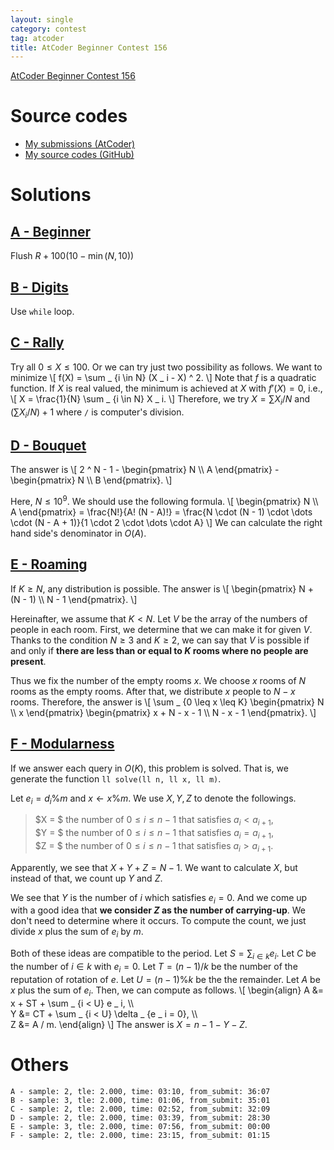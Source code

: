 ```yaml
---
layout: single
category: contest
tag: atcoder
title: AtCoder Beginner Contest 156
---
```


[AtCoder Beginner Contest 156](https://atcoder.jp/contests/abc156)

# Source codes

- [My submissions (AtCoder)](https://atcoder.jp/contests/abc156/submissions?f.User=kazunetakahashi)
- [My source codes (GitHub)](https://github.com/kazunetakahashi/atcoder/tree/master/2020/0222_ABC156)

# Solutions

## [A - Beginner](https://atcoder.jp/contests/abc156/tasks/abc156_a)

Flush $R + 100(10 - \min(N, 10))$

## [B - Digits](https://atcoder.jp/contests/abc156/tasks/abc156_b)

Use `while` loop.

## [C - Rally](https://atcoder.jp/contests/abc156/tasks/abc156_c)

Try all $0 \leq X \leq 100$. Or we can try just two possibility as follows. We want to minimize
\\[
  f(X) = \sum _ {i \in N} (X _ i - X) ^ 2.
\\]
Note that $f$ is a quadratic function. If $X$ is real valued, the minimum is achieved at $X$ with $f'(X) = 0$, i.e.,
\\[
  X = \frac{1}{N} \sum _ {i \in N} X _ i.
\\]
Therefore, we try $X = \sum X _ i / N$ and $(\sum X _ i / N) + 1$ where `/` is computer's division.

## [D - Bouquet](https://atcoder.jp/contests/abc156/tasks/abc156_d)

The answer is
\\[
  2 ^ N - 1 - \begin{pmatrix} N \\\ A \end{pmatrix} - \begin{pmatrix} N \\\ B \end{pmatrix}.
\\]

Here, $N \leq 10 ^ 9$. We should use the following formula.
\\[
  \begin{pmatrix} N \\\ A \end{pmatrix} = \frac{N!}{A! (N - A)!} = \frac{N \cdot (N - 1) \cdot \dots \cdot (N - A + 1)}{1 \cdot 2 \cdot \dots \cdot A}
\\]
We can calculate the right hand side's denominator in $O(A)$.

## [E - Roaming](https://atcoder.jp/contests/abc156/tasks/abc156_e)

If $K \geq N$, any distribution is possible. The answer is
\\[
  \begin{pmatrix} N + (N - 1) \\\ N - 1 \end{pmatrix}.
\\]

Hereinafter, we assume that $K < N$. Let $V$ be the array of the numbers of people in each room. First, we determine that we can make it for given $V$. Thanks to the condition $N \geq 3$ and $K \geq 2$, we can say that $V$ is possible if and only if **there are less than or equal to $K$ rooms where no people are present**.

Thus we fix the number of the empty rooms $x$. We choose $x$ rooms of $N$ rooms as the empty rooms. After that, we distribute $x$ people to $N - x$ rooms. Therefore, the answer is
\\[
  \sum _ {0 \leq x \leq K} \begin{pmatrix} N \\\ x \end{pmatrix} \begin{pmatrix} x + N - x - 1 \\\ N - x - 1 \end{pmatrix}.
\\]

## [F - Modularness](https://atcoder.jp/contests/abc156/tasks/abc156_f)

If we answer each query in $O(K)$, this problem is solved. That is, we generate the function `ll solve(ll n, ll x, ll m)`.

Let $e _ i = d _ i \% m$ and $x \gets x \% m$. We use $X, Y, Z$ to denote the followings.

> $X = $ the number of $0 \leq i \leq n - 1$ that satisfies $a _ i < a _ {i + 1}$, <br>
> $Y = $ the number of $0 \leq i \leq n - 1$ that satisfies $a _ i = a _ {i + 1}$, <br>
> $Z = $ the number of $0 \leq i \leq n - 1$ that satisfies $a _ i > a _ {i + 1}$.

Apparently, we see that $X + Y + Z = N - 1$. We want to calculate $X$, but instead of that, we count up $Y$ and $Z$.

We see that $Y$ is the number of $i$ which satisfies $e _ i = 0$. And we come up with a good idea that **we consider $Z$ as the number of carrying-up**. We don't need to determine where it occurs. To compute the count, we just divide $x$ plus the sum of $e _ i$ by $m$.

Both of these ideas are compatible to the period. Let $S = \sum _ {i \in k} e _ i$. Let $C$ be the number of $i \in k$ with $e _ i = 0$. Let $T = (n - 1) / k$ be the number of the reputation of rotation of $e$. Let $U = (n - 1) \% k$ be the the remainder. Let $A$ be $x$ plus the sum of $e _ i$. Then, we can compute as follows.
\\[
  \begin{align}
    A &= x + ST + \sum _ {i < U} e _ i, \\\\\
    Y &= CT + \sum _ {i < U} \delta _ {e _ i = 0}, \\\\\
    Z &= A / m.
  \end{align}
\\]
The answer is $X = n - 1 - Y - Z$.

# Others

```
A - sample: 2, tle: 2.000, time: 03:10, from_submit: 36:07
B - sample: 3, tle: 2.000, time: 01:06, from_submit: 35:01
C - sample: 2, tle: 2.000, time: 02:52, from_submit: 32:09
D - sample: 2, tle: 2.000, time: 03:39, from_submit: 28:30
E - sample: 3, tle: 2.000, time: 07:56, from_submit: 00:00
F - sample: 2, tle: 2.000, time: 23:15, from_submit: 01:15
```
